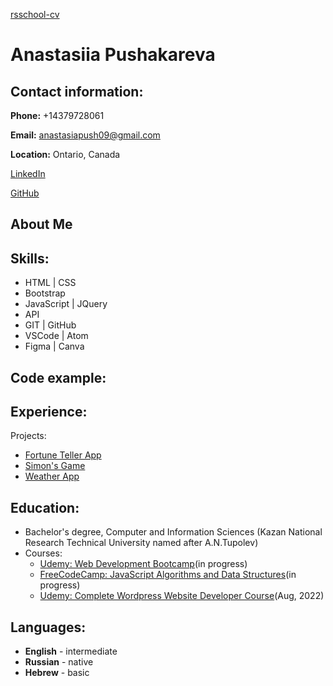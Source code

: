 [rsschool-cv]()

# Anastasiia Pushakareva

## Contact information:

**Phone:** +14379728061

**Email:** anastasiapush09@gmail.com

**Location:** Ontario, Canada

[LinkedIn](https://www.linkedin.com/in/anastasiiapushkareva/)

[GitHub](https://github.com/AnastasiiaPushkarev)

## About Me



## Skills:

* HTML | CSS
* Bootstrap
* JavaScript | JQuery
* API
* GIT | GitHub
* VSCode | Atom
* Figma | Canva

## Code example:



## Experience:

Projects:

* [Fortune Teller App](https://anastasiiapushkarev.github.io/fortuneteller/)
* [Simon's Game](https://anastasiiapushkarev.github.io/simon/)
* [Weather App](https://anastasiiapushkarev.github.io/weather/)

## Education:

* Bachelor's degree, Computer and Information Sciences (Kazan National Research Technical University named after A.N.Tupolev)
* Courses:
  + [Udemy: Web Development Bootcamp](https://www.udemy.com/course/the-complete-web-development-bootcamp/)(in progress)
  + [FreeCodeCamp: JavaScript Algorithms and Data Structures](https://www.freecodecamp.org/learn/javascript-algorithms-and-data-structures/)(in progress)
  + [Udemy: Complete Wordpress Website Developer Course](https://www.udemy.com/certificate/UC-2ee33b70-9455-4d24-830b-ac784fbf3383/)(Aug, 2022)

## Languages:

* **English** - intermediate
* **Russian** - native
* **Hebrew** - basic

